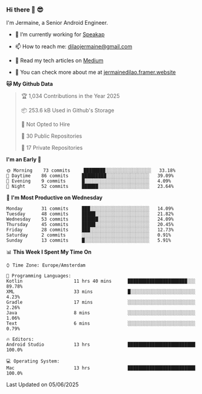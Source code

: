 ### Hi there 👋 😎
I'm Jermaine, a Senior Android Engineer.

- 🔭 I’m currently working for [Speakap](https://www.speakap.com/)

- 📫 How to reach me: dilaojermaine@gmail.com

- 📖 Read my tech articles on [Medium](https://jermainedilao.medium.com/)

- 👀 You can check more about me at [jermainedilao.framer.website](https://jermainedilao.framer.website)

<!--
**jermainedilao/jermainedilao** is a ✨ _special_ ✨ repository because its `README.md` (this file) appears on your GitHub profile.

Here are some ideas to get you started:

- 🔭 I’m currently working on ...
- 🌱 I’m currently learning ...
- 👯 I’m looking to collaborate on ...
- 🤔 I’m looking for help with ...
- 💬 Ask me about ...
- 📫 How to reach me: ...
- 😄 Pronouns: ...
- ⚡ Fun fact: ...
-->

<!--START_SECTION:waka-->
**🐱 My Github Data** 

> 🏆 1,034 Contributions in the Year 2025
 > 
> 📦 253.6 kB Used in Github's Storage 
 > 
> 🚫 Not Opted to Hire
 > 
> 📜 30 Public Repositories 
 > 
> 🔑 17 Private Repositories  
 > 
**I'm an Early 🐤** 

```text
🌞 Morning    73 commits     ████████░░░░░░░░░░░░░░░░░   33.18% 
🌆 Daytime    86 commits     █████████░░░░░░░░░░░░░░░░   39.09% 
🌃 Evening    9 commits      █░░░░░░░░░░░░░░░░░░░░░░░░   4.09% 
🌙 Night      52 commits     ██████░░░░░░░░░░░░░░░░░░░   23.64%

```
📅 **I'm Most Productive on Wednesday** 

```text
Monday       31 commits     ███░░░░░░░░░░░░░░░░░░░░░░   14.09% 
Tuesday      48 commits     █████░░░░░░░░░░░░░░░░░░░░   21.82% 
Wednesday    53 commits     ██████░░░░░░░░░░░░░░░░░░░   24.09% 
Thursday     45 commits     █████░░░░░░░░░░░░░░░░░░░░   20.45% 
Friday       28 commits     ███░░░░░░░░░░░░░░░░░░░░░░   12.73% 
Saturday     2 commits      ░░░░░░░░░░░░░░░░░░░░░░░░░   0.91% 
Sunday       13 commits     █░░░░░░░░░░░░░░░░░░░░░░░░   5.91%

```


📊 **This Week I Spent My Time On** 

```text
⌚︎ Time Zone: Europe/Amsterdam

💬 Programming Languages: 
Kotlin                   11 hrs 40 mins      ██████████████████████░░░   89.78% 
XML                      33 mins             █░░░░░░░░░░░░░░░░░░░░░░░░   4.23% 
Gradle                   17 mins             ░░░░░░░░░░░░░░░░░░░░░░░░░   2.26% 
Java                     8 mins              ░░░░░░░░░░░░░░░░░░░░░░░░░   1.06% 
Text                     6 mins              ░░░░░░░░░░░░░░░░░░░░░░░░░   0.79%

🔥 Editors: 
Android Studio           13 hrs              █████████████████████████   100.0%

💻 Operating System: 
Mac                      13 hrs              █████████████████████████   100.0%

```


 Last Updated on 05/06/2025
<!--END_SECTION:waka-->

